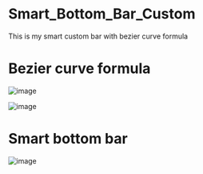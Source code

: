 # Smart_Bottom_Bar_Custom
This is my smart custom bar with bezier curve formula

# Bezier curve formula
![image](https://github.com/huynhbaoking112/Smart_Bottom_Bar_Custom/assets/119712154/9a7fa9d4-f133-47ce-87b1-8487f7e35da0)

![image](https://github.com/huynhbaoking112/Smart_Bottom_Bar_Custom/assets/119712154/c6c6997c-51e1-4ebb-8e40-e53ab4bd292e)

# Smart bottom bar
![image](https://github.com/huynhbaoking112/Smart_Bottom_Bar_Custom/assets/119712154/74a26923-9b45-452f-8443-f86879607821)

